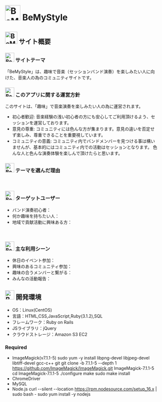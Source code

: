 # <img src="#" alt="BeMyStyle Logo" width="50" height="50"> BeMyStyle
## <img src="#" alt="BeMyStyle Logo" width="40" height="40"> サイト概要
### <img src="#" alt="BeMyStyle Logo" width="30" height="30"> サイトテーマ
「BeMyStyle」は、趣味で音楽（セッションバンド演奏）を楽しみたい人に向けた、音楽人の為のコミュニティサイトです。

### <img src="#" alt="BeMyStyle Logo" width="30" height="30"> このアプリに関する運営方針
このサイトは、「趣味」で音楽演奏を楽しみたい人の為に運営されます。
- 初心者歓迎: 音楽経験の浅い初心者の方にも安心してご利用頂けるよう、セッションを運営しております。
- 意見の尊重: コミュニティには色んな方が集まります。意見の違いを否定せず楽しみ、尊重できることを重要視しています。
- コミュニティの意義: コミュニティ内でバンドメンバーを見つける事は構いませんが、基本的にはコミュニティ内での活動はセッションとなります。
色んな人と色んな演奏体験を楽しんで頂けたらと思います。
​
### <img src="#" alt="BeMyStyle Logo" width="30" height="30"> テーマを選んだ理由


​
### <img src="#" alt="BeMyStyle Logo" width="30" height="30"> ターゲットユーザー
- バンド演奏初心者：
- 何か趣味を持ちたい人：
- 地域で貢献活動に興味ある方：


​
### <img src="#" alt="BeMyStyle Logo" width="30" height="30"> 主な利用シーン
- 休日のイベント参加：
- 興味のあるコミュニティ参加：
- 趣味の合うメンバーと繋がる：
- みんなの活動報告：


<!-- ## <img src="#" alt="BeMyStyle Logo" width="30" height="30"> 設計書 -->

## <img src="#" alt="BeMyStyle Logo" width="30" height="30"> 開発環境
- OS：Linux(CentOS)
- 言語：HTML,CSS,JavaScript,Ruby(3.1.2),SQL
- フレームワーク：Ruby on Rails
- JSライブラリ：jQuery
- クラウドストレージ：Amazon S3 EC2

### Required
* ImageMagick(v7.1.1-5)
sudo yum -y install libpng-devel libjpeg-devel libtiff-devel gcc-c++ git
git clone -b 7.1.1-5 --depth 1 https://github.com/ImageMagick/ImageMagick.git ImageMagick-7.1.1-5
cd ImageMagick-7.1.1-5
./configure
make
sudo make install
* ChromeDriver
* MySQL
* Node.js
curl --silent --location https://rpm.nodesource.com/setup_16.x | sudo bash -
sudo yum install -y nodejs
